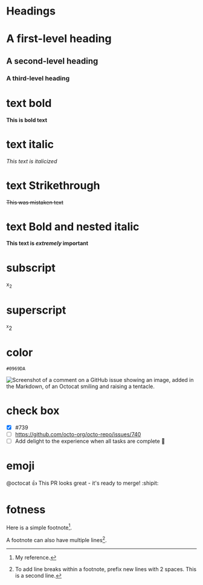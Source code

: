 # Headings
# A first-level heading
## A second-level heading
### A third-level heading
# text bold
**This is bold text**
# text italic
*This text is italicized*
# text Strikethrough
~~This was mistaken text~~
# text Bold and nested italic
**This text is _extremely_ important**
# subscript 
x<sub>2</sub>
# superscript
<sup>x</sup>2
# color
`#0969DA`

![Screenshot of a comment on a GitHub issue showing an image, added in the Markdown, of an Octocat smiling and raising a tentacle.](https://myoctocat.com/assets/images/base-octocat.svg)
# check box
- [x] #739
- [ ] https://github.com/octo-org/octo-repo/issues/740
- [ ] Add delight to the experience when all tasks are complete :tada:
# emoji
@octocat :+1: This PR looks great - it's ready to merge! :shipit:
# fotness
Here is a simple footnote[^1].

A footnote can also have multiple lines[^2].

[^1]: My reference.
[^2]: To add line breaks within a footnote, prefix new lines with 2 spaces.
  This is a second line.
